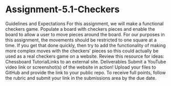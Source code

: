 # Assignment-5.1-Checkers
Guidelines and Expectations
For this assignment, we will make a functional checkers game. 
Populate a board with checkers pieces and enable the board to allow a user to move pieces around the board. For our purposes in this assignment, the movements should be restricted to one square at a time. If you get that done quickly, then try to add the functionality of making more complex moves with the checkers' pieces so this could actually be used as a real checkers game on a website.
Review this resource for ideas: Chessboard TutorialLinks to an external site.
Deliverables
Submit a YouTube video link or screenshot(s) of the website in action!
Upload your files to GitHub and provide the link to your public repo.
To receive full points, follow the rubric and submit your link in the submissions area by the due date. 

